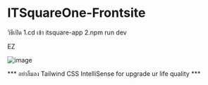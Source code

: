 # ITSquareOne-Frontsite
วิธีเปิด
1.cd เข้า itsquare-app
2.npm run dev


EZ

![image](https://github.com/user-attachments/assets/73f2ee8c-e69a-4a44-a6cb-fb16b95d5005)


*** อย่าลืมลง Tailwind CSS IntelliSense for upgrade ur life quality ***
